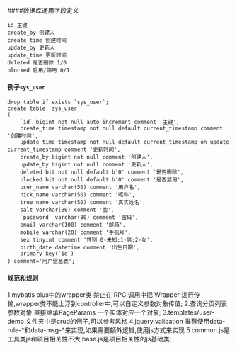 ####数据库通用字段定义
```$xslt
id 主键
create_by 创建人
create_time 创建时间
update_by 更新人
update_time 更新时间
deleted 是否删除 1/0
blocked 启用/停用 0/1
```
#### 例子`sys_user`
```mysql
drop table if exists `sys_user`;
create table `sys_user`
(
	`id` bigint not null auto_increment comment '主键',
	create_time timestamp not null default current_timestamp comment '创建时间',
	update_time timestamp not null default current_timestamp on update current_timestamp comment '更新时间',
	create_by bigint not null comment '创建人',
	update_by bigint not null comment '更新人',
	deleted bit not null default b'0' comment '是否删除',
	blocked bit not null default b'0' comment '是否禁用',
	user_name varchar(50) comment '用户名',
	nick_name varchar(50) comment '昵称',
	true_name varchar(50) comment '真实姓名',
	salt varchar(80) comment '盐',
	`password` varchar(80) comment '密码',
	email varchar(100) comment '邮箱',
	mobile varchar(20) comment '手机号',
	sex tinyint comment '性别 0-未知;1-男;2-女',
	birth_date datetime comment '出生日期',
	primary key(`id`)
) comment='用户信息表';
```
#### 规范和规则
1.mybatis plus中的wrapper类 禁止在 RPC 调用中把 Wrapper 进行传输,wrapper类不能上浮到controller中,可以自定义参数对象传值;
2.查询分页列表参数对象,直接继承PageParams 一个实体对应一个对象;
3.templates/user-demo 文件夹中是crud的例子,可以参考风格
4.jquery validation 推荐使用data-rule-*和data-msg-*来实现,如果需要额外逻辑,使用js方式来实现
5.common.js是工具类js和项目相关性不大,base.js是项目相关性的js基础类;